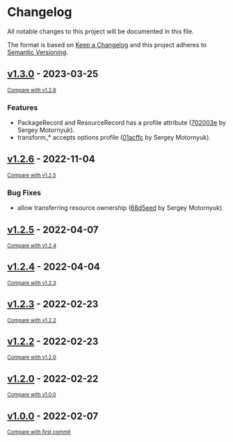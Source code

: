 # Changelog

All notable changes to this project will be documented in this file.

The format is based on [Keep a Changelog](http://keepachangelog.com/en/1.0.0/)
and this project adheres to [Semantic Versioning](http://semver.org/spec/v2.0.0.html).

<!-- insertion marker -->
## [v1.3.0](https://github.com/DataShades/ckanext-ingest/releases/tag/v1.3.0) - 2023-03-25

<small>[Compare with v1.2.6](https://github.com/DataShades/ckanext-ingest/compare/v1.2.6...v1.3.0)</small>

### Features

- PackageRecord and ResourceRecord has a profile attribute ([702003e](https://github.com/DataShades/ckanext-ingest/commit/702003e2201c1c80f72fb55fb6da47632d3fafee) by Sergey Motornyuk).
- transform_* accepts options profile ([01acffc](https://github.com/DataShades/ckanext-ingest/commit/01acffc546abf51effad75e77bbd1db3d237996a) by Sergey Motornyuk).

## [v1.2.6](https://github.com/DataShades/ckanext-ingest/releases/tag/v1.2.6) - 2022-11-04

<small>[Compare with v1.2.5](https://github.com/DataShades/ckanext-ingest/compare/v1.2.5...v1.2.6)</small>

### Bug Fixes

- allow transferring resource ownership ([68d5eed](https://github.com/DataShades/ckanext-ingest/commit/68d5eed877981ade78f3e72dcf58ce1e7b0f37ea) by Sergey Motornyuk).

## [v1.2.5](https://github.com/DataShades/ckanext-ingest/releases/tag/v1.2.5) - 2022-04-07

<small>[Compare with v1.2.4](https://github.com/DataShades/ckanext-ingest/compare/v1.2.4...v1.2.5)</small>

## [v1.2.4](https://github.com/DataShades/ckanext-ingest/releases/tag/v1.2.4) - 2022-04-04

<small>[Compare with v1.2.3](https://github.com/DataShades/ckanext-ingest/compare/v1.2.3...v1.2.4)</small>

## [v1.2.3](https://github.com/DataShades/ckanext-ingest/releases/tag/v1.2.3) - 2022-02-23

<small>[Compare with v1.2.2](https://github.com/DataShades/ckanext-ingest/compare/v1.2.2...v1.2.3)</small>

## [v1.2.2](https://github.com/DataShades/ckanext-ingest/releases/tag/v1.2.2) - 2022-02-23

<small>[Compare with v1.2.0](https://github.com/DataShades/ckanext-ingest/compare/v1.2.0...v1.2.2)</small>

## [v1.2.0](https://github.com/DataShades/ckanext-ingest/releases/tag/v1.2.0) - 2022-02-22

<small>[Compare with v1.0.0](https://github.com/DataShades/ckanext-ingest/compare/v1.0.0...v1.2.0)</small>

## [v1.0.0](https://github.com/DataShades/ckanext-ingest/releases/tag/v1.0.0) - 2022-02-07

<small>[Compare with first commit](https://github.com/DataShades/ckanext-ingest/compare/5218fb4ae2e6c806e027ff44a5a17bd41377967c...v1.0.0)</small>

